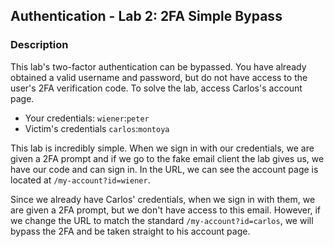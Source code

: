 ## Authentication - Lab 2: 2FA Simple Bypass

### Description
This lab's two-factor authentication can be bypassed. You have already obtained a valid username and password, but do not have access to the user's 2FA verification code. To solve the lab, access Carlos's account page.

- Your credentials: `wiener`:`peter`
- Victim's credentials `carlos`:`montoya`


This lab is incredibly simple. When we sign in with our credentials, we are given a 2FA prompt and if we go to the fake email client the lab gives us, we have our code and can sign in. In the URL, we can see the account page is located at `/my-account?id=wiener`. 

Since we already have Carlos' credentials, when we sign in with them, we are given a 2FA prompt, but we don't have access to this email. However, if we change the URL to match the standard `/my-account?id=carlos`, we will bypass the 2FA and be taken straight to his account page.
